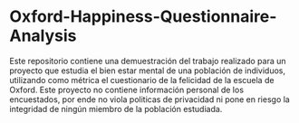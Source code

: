 # Oxford-Happiness-Questionnaire-Analysis
Este repositorio contiene una demuestración del trabajo realizado para un proyecto que estudia el bien estar mental de una población de individuos, utilizando como métrica el cuestionario de la felicidad de la escuela de Oxford. Este proyecto no contiene información personal de los encuestados, por ende no viola politicas de privacidad ni pone en riesgo la integridad de ningún miembro de la población estudiada.

